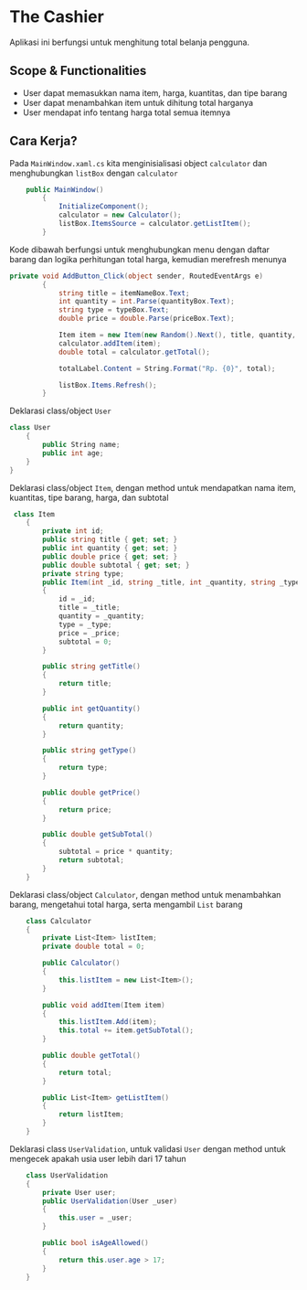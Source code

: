 # The Cashier
Aplikasi ini berfungsi untuk menghitung total belanja pengguna.

## Scope & Functionalities
- User dapat memasukkan nama item, harga, kuantitas, dan tipe barang
- User dapat menambahkan item untuk dihitung total harganya
- User mendapat info tentang harga total semua itemnya

## Cara Kerja?

Pada `MainWindow.xaml.cs` kita menginisialisasi object `calculator` dan menghubungkan `listBox` dengan `calculator`

```csharp
    public MainWindow()
        {
            InitializeComponent();
            calculator = new Calculator();
            listBox.ItemsSource = calculator.getListItem();
        }
```


Kode dibawah berfungsi untuk menghubungkan menu dengan daftar barang dan logika perhitungan total harga, kemudian merefresh menunya
```csharp
private void AddButton_Click(object sender, RoutedEventArgs e)
        {
            string title = itemNameBox.Text;
            int quantity = int.Parse(quantityBox.Text);
            string type = typeBox.Text;
            double price = double.Parse(priceBox.Text);

            Item item = new Item(new Random().Next(), title, quantity, type, price);
            calculator.addItem(item);
            double total = calculator.getTotal();

            totalLabel.Content = String.Format("Rp. {0}", total);

            listBox.Items.Refresh();
        }
```
Deklarasi class/object `User`
```csharp
class User
    {
        public String name;
        public int age;
    }  
}
```
Deklarasi class/object `Item`, dengan method untuk mendapatkan nama item, kuantitas, tipe barang, harga, dan subtotal
```csharp
 class Item
    {
        private int id;
        public string title { get; set; }
        public int quantity { get; set; }
        public double price { get; set; }
        public double subtotal { get; set; }
        private string type;
        public Item(int _id, string _title, int _quantity, string _type, double _price)
        {
            id = _id;
            title = _title;
            quantity = _quantity;
            type = _type;
            price = _price;
            subtotal = 0;
        }

        public string getTitle()
        {
            return title;
        }

        public int getQuantity()
        {
            return quantity;
        }

        public string getType()
        {
            return type;
        }

        public double getPrice()
        {
            return price;
        }

        public double getSubTotal()
        {
            subtotal = price * quantity;
            return subtotal;
        }
    }
```
Deklarasi class/object `Calculator`, dengan method untuk menambahkan barang, mengetahui total harga, serta mengambil `List` barang
```csharp
    class Calculator
    {
        private List<Item> listItem;
        private double total = 0;

        public Calculator()
        {
            this.listItem = new List<Item>();
        }

        public void addItem(Item item)
        {
            this.listItem.Add(item);
            this.total += item.getSubTotal();
        }

        public double getTotal()
        {
            return total;
        }

        public List<Item> getListItem()
        {
            return listItem;
        }
    }
```

Deklarasi class `UserValidation`, untuk validasi `User` dengan method untuk mengecek apakah usia user lebih dari 17 tahun
```csharp
    class UserValidation
    {
        private User user;
        public UserValidation(User _user)
        {
            this.user = _user;
        }

        public bool isAgeAllowed()
        {
            return this.user.age > 17;
        }
    }
```
